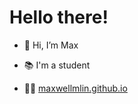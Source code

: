 # Hello there!

- 👋 Hi, I’m Max
- 📚 I'm a student

- 👨‍💻 [maxwellmlin.github.io](https://maxwellmlin.github.io)
